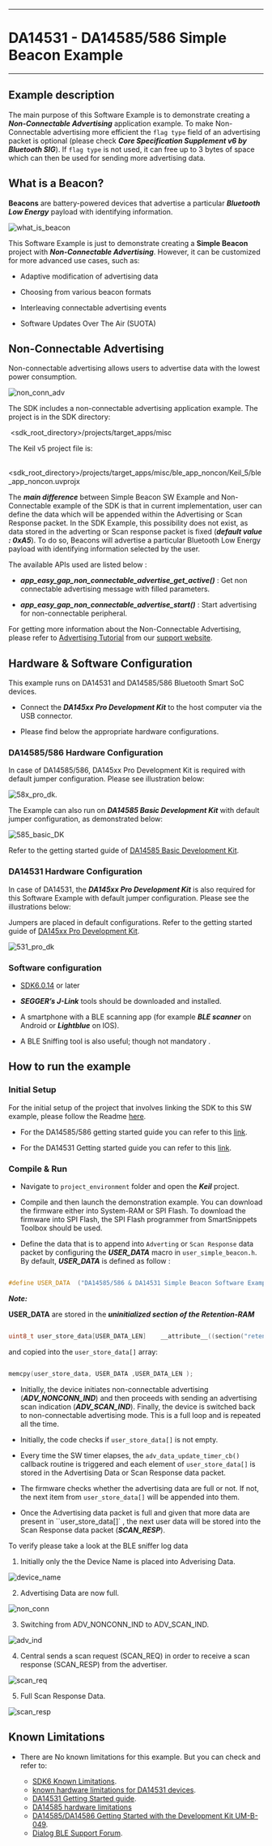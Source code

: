 ------
# DA14531 - DA14585/586 Simple Beacon Example
------

## Example description

The main purpose of this Software Εxample is to demonstrate creating a ***Non-Connectable Advertising*** application example. To make Non-Connectable advertising more efficient the ``flag type`` field of an advertising packet is optional (please check ***Core Specification Supplement v6 by Bluetooth SIG***). If ``flag type`` is not used, it can free up to 3 bytes of space which can then be used for sending more advertising data.

## What is a Beacon?

**Beacons** are battery-powered devices that advertise a particular ***Bluetooth Low Energy*** payload with identifying information. 

![what_is_beacon](assets/what_is_beacon.png)

This Software Example is just to demonstrate creating a **Simple Beacon** project with ***Non-Connectable Advertising***. However, it can be customized for more advanced use cases, such as:

  * Adaptive modification of advertising data

  * Choosing from various beacon formats

  * Interleaving connectable advertising events

  * Software Updates Over The Air (SUOTA)

## Non-Connectable Advertising

Non-connectable advertising allows users to advertise data with the lowest power consumption.

![non_conn_adv](assets/non_conn_adv.png)

The SDK includes a non-connectable advertising application example. The project is in the SDK directory:

​    <sdk_root_directory>/projects/target_apps/misc

The Keil v5 project file is:

​    <sdk_root_directory>/projects/target_apps/misc/ble_app_noncon/Keil_5/ble_app_noncon.uvprojx

The ***main difference*** between Simple Beacon SW Example and Non-Connectable example of the SDK is that in current implementation, user can define the data which will be appended within the Advertising or Scan Response packet. In the SDK Example, this possibility does not exist, as data stored in the adverting or Scan response packet is fixed (***default value : 0xA5***). To do so, Beacons will advertise a particular Bluetooth Low Energy payload with identifying information selected by the user. 

The available APIs  used are listed below :

 - ***app_easy_gap_non_connectable_advertise_get_active()*** : Get non connectable advertising message with filled parameters.

 - ***app_easy_gap_non_connectable_advertise_start()*** : Start advertising for non-connectable peripheral.

For getting more information about the Non-Connectable Advertising, please refer to [Advertising Tutorial](https://www.dialog-semiconductor.com/sites/default/files/advertising_concept.pdf) from our [support website](https://www.dialog-semiconductor.com/bluetooth-low-energy).

## Hardware & Software Configuration

This example runs on DA14531 and DA14585/586 Bluetooth Smart SoC devices. 

  - Connect the ***DA145xx Pro Development Kit***  to the host computer via the USB connector. 

  - Please find below the appropriate hardware configurations.

### DA14585/586 Hardware Configuration

In case of DA14585/586,  DA145xx Pro Development Kit is required with default jumper configuration. Please see illustration below:

![58x_pro_dk.](assets/58x_pro_dk.png)

The Example can also run on ***DA14585 Basic Development Kit*** with default jumper configuration, as demonstrated below:

![585_basic_DK](assets/585_basic_DK.png)

Refer to the getting started guide of [DA14585 Basic Development Kit](http://lpccs-docs.dialog-semiconductor.com/DA14585_Getting_Started_basic/index.html).

### DA14531 Hardware Configuration

In case of DA14531, the ***DA145xx Pro Development Kit*** is also required for this Software Example with default jumper configuration. Please see the illustrations below:

Jumpers are placed in default configurations. Refer to the getting started guide of [DA145xx Pro Development Kit](https://www.dialog-semiconductor.com/da14531-getting-started).

![531_pro_dk](assets/531_pro_dk.png)

### Software configuration


  - [SDK6.0.14](https://www.dialog-semiconductor.com/da14531_sdk_latest) or later

  - ***SEGGER’s J-Link*** tools should be downloaded and installed.

  - A smartphone with a BLE scanning app (for example ***BLE scanner*** on Android or ***Lightblue*** on IOS).

  - A BLE Sniffing tool is also useful; though not mandatory .

## How to run the example

### Initial Setup

For the initial setup of the project that involves linking the SDK to this SW example, please follow the Readme [here](https://github.com/dialog-semiconductor/BLE_SDK6_examples).

- For the DA14585/586 getting started guide you can refer to this [link](http://lpccs-docs.dialog-semiconductor.com/da14585_getting_started/index.html).

- For the DA14531 Getting started guide you can refer to this [link](https://www.dialog-semiconductor.com/da14531-getting-started).

### Compile & Run

- Navigate to ``project_environment`` folder and open the ***Keil*** project.

- Compile and then launch the demonstration example. You can download the firmware either into System-RAM or SPI Flash. To download the firmware into SPI Flash, the  SPI Flash programmer from SmartSnippets Toolbox should be used. 

- Define the data that is to append into ``Adverting`` or ``Scan Response`` data packet by configuring the ***USER_DATA*** macro in `user_simple_beacon.h`. By default, ***USER_DATA*** is defined as follow :

```c

#define USER_DATA  ("DA14585/586 & DA14531 Simple Beacon Software Example")

```

***Note:***

**USER_DATA** are stored in the ***uninitialized section of the Retention-RAM***

```c

uint8_t user_store_data[USER_DATA_LEN]    __attribute__((section("retention_mem_area_uninit") , zero_init));  //@RETENTION MEMORY

```

and copied into the `user_store_data[]` array:

```c

memcpy(user_store_data, USER_DATA ,USER_DATA_LEN );

```

- Initially, the device initiates non-connectable advertising (***ADV_NONCONN_IND***) and then proceeds with sending an advertising scan indication (***ADV_SCAN_IND***).  Finally, the device is switched back to non-connectable advertising mode. This is a full loop and is repeated all the time. 

- Initially, the code checks if `user_store_data[]` is not empty. 

- Every time the SW timer elapses, the `adv_data_update_timer_cb()` callback routine is triggered and each element of `user_store_data[]` is stored in the Advertising Data or Scan Response data packet.

- The firmware checks whether the advertising data are full or not. If not, the next item from ``user_store_data[]`` will be appended into them. 

- Once the Advertising data packet is full and given that more data are present in ``user_store_data[]` , the next user data will be stored into the Scan Response data packet (***SCAN_RESP***).

To verify please take a look at the BLE sniffer log data

1. Initially only the the Device Name is placed into Adverising Data.

![device_name](assets/device_name.png)

2. Advertising Data are now full.

![non_conn](assets/non_conn.png)

3. Switching from ADV_NONCONN_IND to ADV_SCAN_IND.

![adv_ind](assets/adv_ind.png)

4. Central sends a scan request (SCAN_REQ) in order to receive a scan response (SCAN_RESP) from the advertiser.

![scan_req](assets/scan_req.png)

5. Full Scan Response Data.

![scan_resp](assets/scan_resp.png)

## Known Limitations

- There are No known limitations for this example. But you can check and refer to: 

	- [SDK6 Known Limitations](http://lpccs-docs.dialog-semiconductor.com/sdk6_kll/index.html).
	- [known hardware limitations for DA14531 devices](https://www.dialog-semiconductor.com/da14531_HW_Limitation).
	- [DA14531 Getting Started guide](https://www.dialog-semiconductor.com/da14531-getting-started).
	- [DA14585 hardware limitations](https://www.dialog-semiconductor.com/sites/default/files/da1458x-knownlimitations_2019_01_07.pdf)
	- [DA14585/DA14586 Getting Started with the Development Kit UM-B-049](http://lpccs-docs.dialog-semiconductor.com/da14585_getting_started/index.html).
	- [Dialog BLE Support Forum](https://www.dialog-semiconductor.com/BLE_Support).

